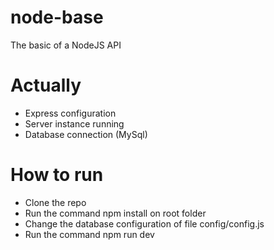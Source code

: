 # node-base
The basic of a NodeJS API

# Actually
- Express configuration
- Server instance running
- Database connection (MySql)

# How to run
- Clone the repo
- Run the command npm install on root folder
- Change the database configuration of file config/config.js
- Run the command npm run dev